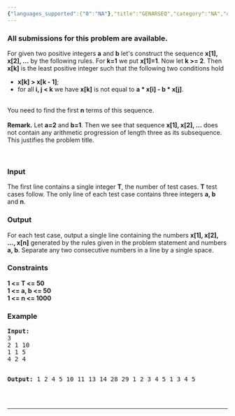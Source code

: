 ```yaml
---
{"languages_supported":{"0":"NA"},"title":"GENARSEQ","category":"NA","old_version":true,"problem_code":"GENARSEQ","tags":{"0":"NA"},"layout":"problem"}
---
```


<h3> All submissions for this problem are available. </h3><p>For given two positive integers <b>a</b> and <b>b</b> let's construct the sequence <b>x[1], x[2], ...</b> by the following rules. For <b>k=1</b> we put <b>x[1]=1</b>. Now let <b>k &gt;= 2</b>. Then <b>x[k]</b> is the least positive integer such that the following two conditions hold</p>
<ul>
<li><b>x[k] &gt; x[k - 1]</b>; </li>
<li> for all <b>i, j &lt; k</b> we have <b>x[k]</b> is not equal to <b>a * x[i] - b * x[j]</b>. </li>
</ul>
<p><br /> You need to find the first <b>n</b> terms of this sequence. <br /><br /> <b>Remark.</b> Let <b>a=2</b> and <b>b=1</b>. Then we see that sequence <b>x[1], x[2], ...</b> does not contain any arithmetic progression of length three as its subsequence. This justifies the problem title.</p>
<p> </p>
<h3>Input</h3>
<p>The first line contains a single integer <b>T</b>, the number of test cases. <b>T</b> test cases follow. The only line of each test case contains three integers <b>a, b</b> and <b>n</b>.</p>
<h3>Output</h3>
<p>For each test case, output a single line containing the numbers <b>x[1], x[2], ..., x[n]</b> generated by the rules given in the problem statement and numbers <b>a, b</b>. Separate any two consecutive numbers in a line by a single space.</p>
<h3>Constraints</h3>
<p><b> 1 &lt;= T &lt;= 50 <br /> 1 &lt;= a, b &lt;= 50 <br /> 1 &lt;= n &lt;= 1000 </b></p>
<h3>Example</h3>
<pre><b>Input:</b>
3
2 1 10
1 1 5
4 2 4

<b>Output:</b>
1 2 4 5 10 11 13 14 28 29
1 2 3 4 5
1 3 4 5
</pre>
<p> </p>
<hr />
<p></p>    